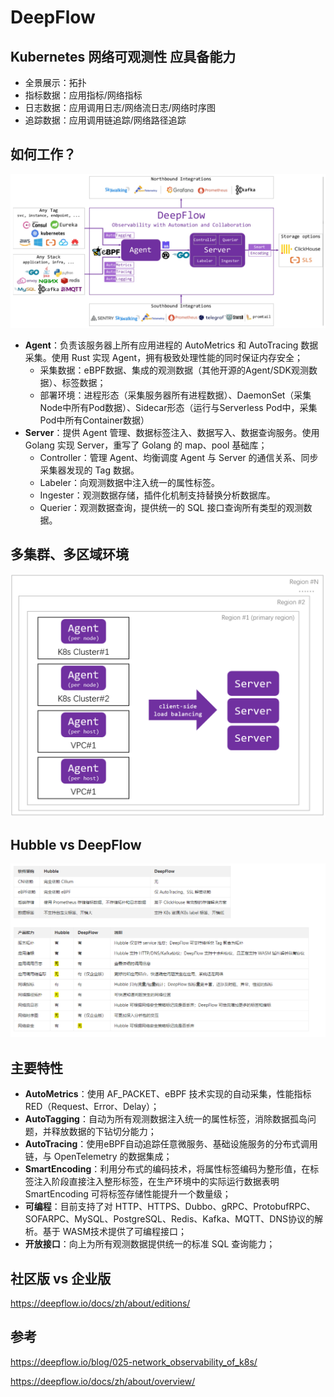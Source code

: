 # DeepFlow

## Kubernetes 网络可观测性 应具备能力

- 全景展示：拓扑
- 指标数据：应用指标/网络指标
- 日志数据：应用调用日志/网络流日志/网络时序图
- 追踪数据：应用调用链追踪/网络路径追踪

## 如何工作？

![how-to-work](./images/how-to-work.png)

- **Agent**：负责该服务器上所有应用进程的 AutoMetrics 和 AutoTracing 数据采集。使用 Rust 实现 Agent，拥有极致处理性能的同时保证内存安全；
	- 采集数据：eBPF数据、集成的观测数据（其他开源的Agent/SDK观测数据）、标签数据；
	- 部署环境：进程形态（采集服务器所有进程数据）、DaemonSet（采集Node中所有Pod数据）、Sidecar形态（运行与Serverless Pod中，采集Pod中所有Container数据）
- **Server**：提供 Agent 管理、数据标签注入、数据写入、数据查询服务。使用 Golang 实现 Server，重写了 Golang 的 map、pool 基础库；
	- Controller：管理 Agent、均衡调度 Agent 与 Server 的通信关系、同步采集器发现的 Tag 数据。
	- Labeler：向观测数据中注入统一的属性标签。
	- Ingester：观测数据存储，插件化机制支持替换分析数据库。
	- Querier：观测数据查询，提供统一的 SQL 接口查询所有类型的观测数据。

## 多集群、多区域环境

![multi-cluster-and-multi-region](./images/multi-cluster-and-multi-region.png)

## Hubble vs DeepFlow

![vs_hubble](./images/vs_hubble.png)

## 主要特性

- **AutoMetrics**：使用 AF_PACKET、eBPF 技术实现的自动采集，性能指标RED（Request、Error、Delay）；
- **AutoTagging**：自动为所有观测数据注入统一的属性标签，消除数据孤岛问题，并释放数据的下钻切分能力；
- **AutoTracing**：使用eBPF自动追踪任意微服务、基础设施服务的分布式调用链，与 OpenTelemetry 的数据集成；
- **SmartEncoding**：利用分布式的编码技术，将属性标签编码为整形值，在标签注入阶段直接注入整形标签，在生产环境中的实际运行数据表明 SmartEncoding 可将标签存储性能提升一个数量级；
- **可编程**：目前支持了对 HTTP、HTTPS、Dubbo、gRPC、ProtobufRPC、SOFARPC、MySQL、PostgreSQL、Redis、Kafka、MQTT、DNS协议的解析。基于 WASM技术提供了可编程接口；
- **开放接口**：向上为所有观测数据提供统一的标准 SQL 查询能力；

## 社区版 vs 企业版

https://deepflow.io/docs/zh/about/editions/

## 参考

https://deepflow.io/blog/025-network_observability_of_k8s/

https://deepflow.io/docs/zh/about/overview/
